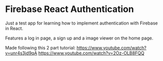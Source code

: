  # Firebase React Authentication
 
 Just a test app for learning how to implement authentication with Firebase in React.
 
 Features a log in page, a sign up and a image viewer on the home page.

Made following this 2 part tutorial:
https://www.youtube.com/watch?v=unr4s3jd9qA
https://www.youtube.com/watch?v=2Oz-OLB8FQQ
